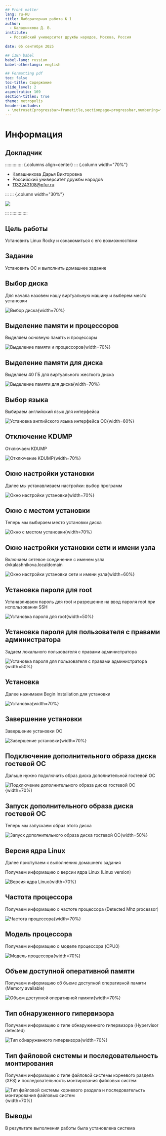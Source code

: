 ```yaml
---
## Front matter
lang: ru-RU
title: Лабораторная работа № 1
author:
  - Калашникова Д. В.
institute:
  - Российский университет дружбы народов, Москва, Россия
  
date: 05 сентября 2025

## i18n babel
babel-lang: russian
babel-otherlangs: english

## Formatting pdf
toc: false
toc-title: Содержание
slide_level: 2
aspectratio: 169
section-titles: true
theme: metropolis
header-includes:
 - \metroset{progressbar=frametitle,sectionpage=progressbar,numbering=fraction}
---
```


# Информация

## Докладчик

:::::::::::::: {.columns align=center}
::: {.column width="70%"}

  * Калашникова Дарья Викторовна
  * Российский университет дружбы народов
  * [1132243108@pfur.ru](mailto:1132243108@pfur.ru)

:::
::: {.column width="30%"}

![](./image/kulyabov.jpg)

:::
::::::::::::::

## Цель работы

Установить Linux Rocky и ознакомиться с его возможностями

## Задание

Установить ОС и выполнить домашнее задание

## Выбор диска

Для начала назовем нашу виртуальную машину и выберем место установки

![Выбор диска](image/1.png){width=70%}

## Выделение памяти и процессоров

Выделяем основную память и процессоры 

![Выделение памяти и процессоров](image/2.png){width=70%} 

## Выделение памяти для диска

Выделяем 40 ГБ для виртуального жесткого диска

![Выделение памяти для диска](image/3.png){width=70%}

## Выбор языка

Выбираем английский язык для интерфейса 

![Установка английского языка интерфейса ОС](image/4.png){width=60%}

## Отключение KDUMP

Отключаем KDUMP 

![Отключение KDUMP](image/6.png){width=70%}

## Окно настройки установки

Далее мы устанавливаем настройки: выбор программ 

![Окно настройки установки](image/10.png){width=70%}

## Окно с местом установки

Теперь мы выбираем место установки диска 

![Окно с местом установки](image/5.png){width=70%}

## Окно настройки установки сети и имени узла

Включаем сетевое соединение с именем узла dvkalashnikova.localdomain 

![Окно настройки установки сети и имени узла](image/7.png){width=60%}

## Установка пароля для root

Устанавливаем пароль для root и разрешение на ввод пароля root при использовании SSH 

![Установка пароля для root](image/8.png){width=50%}

## Установка пароля для пользователя с правами администратора

Задаем локального пользователя с правами администратора 

![Установка пароля для пользователя с правами администратора](image/9.png){width=50%}

## Установка

Далее нажимаем Begin Installation для установки 

![Установка](image/11.png){width=70%}

## Завершение установки

Завершение установки ОС 

![Завершение установки](image/12.png){width=70%}

## Подключение дополнительного образа диска гостевой ОС

Дальше нужно подключить образ диска дополнительной гостевой ОС 

![Подключение дополнительного образа диска гостевой ОС](image/13.png){width=70%}

## Запуск дополнительного образа диска гостевой ОС

Теперь мы запускаем образ этого диска 

![Запуск дополнительного образа диска гостевой ОС](image/14.png){width=50%}

## Версия ядра Linux

Далее приступаем к выполнению домашнего задания

Получаем информацию о версии ядра Linux (Linux version) 

![Версия ядра Linux](image/15.png){width=70%}

## Частота процессора

Получаем информацию о частоте процессора (Detected Mhz processor) 

![Частота процессора](image/16.png){width=70%}

## Модель процессора

Получаем информацию о моделе процессора (CPU0)

![Модель процессора](image/17.png){width=70%}

## Объем доступной оперативной памяти

Получаем информацию об бъеме доступной оперативной памяти (Memory available) 

![Объем доступной оперативной памяти](image/18.png){width=70%}

## Тип обнаруженного гипервизора

Получаем информацию о типе обнаруженного гипервизора (Hypervisor detected) 

![Тип обнаруженного гипервизора](image/19.png){width=70%}


## Тип файловой системы и последовательность монтирования

Получаем информацию о типе файловой системы корневого раздела (XFS) и последовательность монтирования файловых систем 

![Тип файловой системы корневого раздела и последовательсть монтирования файловых систем](image/20.png){width=70%}

## Выводы

В результате выполнения работы была установлена система

